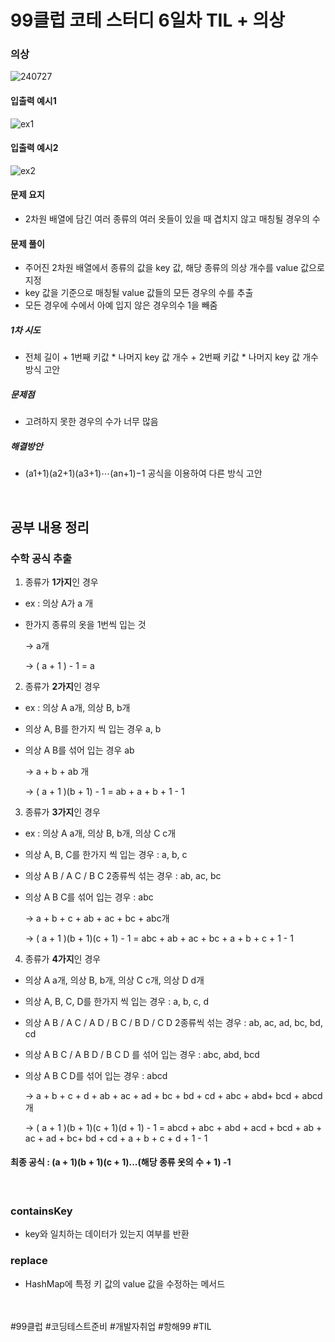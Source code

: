 # 99클럽 코테 스터디 6일차 TIL + 의상

### 의상

![240727](https://github.com/user-attachments/assets/0fab891e-7092-4f70-829e-ee6bbb7545c1)

#### 입출력 예시1

![ex1](https://github.com/user-attachments/assets/6a035c82-e70d-4ece-8bd1-0de307151b79)

#### 입출력 예시2

![ex2](https://github.com/user-attachments/assets/4939253a-5042-4231-858f-8ea3ce22d4c0)

#### 문제 요지
- 2차원 배열에 담긴 여러 종류의 여러 옷들이 있을 때 겹치지 않고 매칭될 경우의 수 

#### 문제 풀이
- 주어진 2차원 배열에서 종류의 값을 key 값, 해당 종류의 의상 개수를 value 값으로 지정
- key 값을 기준으로 매칭될 value 값들의 모든 경우의 수를 추출
- 모든 경우에 수에서 아예 입지 않은 경우의수 1을 빼줌

##### 1차 시도
- 전체 길이 + 1번째 키값 * 나머지 key 값 개수 + 2번째 키값 * 나머지 key 값 개수 방식 고안

##### 문제점
- 고려하지 못한 경우의 수가 너무 많음

##### 해결방안
- (a1+1)(a2+1)(a3+1)⋯(an+1)−1 공식을 이용하여 다른 방식 고안


<br>

## 공부 내용 정리

### 수학 공식 추출

1. 종류가 **1가지**인 경우
- ex : 의상 A가 a 개
- 한가지 종류의 옷을 1번씩 입는 것

    -> a개

    -> ( a + 1 ) - 1 = a

2. 종류가 **2가지**인 경우
- ex : 의상 A a개, 의상 B, b개
- 의상 A, B를 한가지 씩 입는 경우 a, b
- 의상 A B를 섞어 입는 경우 ab

    -> a + b + ab 개

    -> ( a + 1 )(b + 1) - 1 = ab + a + b + 1 - 1

3. 종류가 **3가지**인 경우
- ex : 의상 A a개, 의상 B, b개, 의상 C c개
- 의상 A, B, C를 한가지 씩 입는 경우 : a, b, c
- 의상 A B / A C / B C 2종류씩 섞는 경우 : ab, ac, bc
- 의상 A B C를 섞어 입는 경우 : abc

    -> a + b + c + ab + ac + bc + abc개

    -> ( a + 1 )(b + 1)(c + 1) - 1 = abc + ab + ac + bc + a + b + c + 1 - 1

4. 종류가 **4가지**인 경우
- 의상 A a개, 의상 B, b개, 의상 C c개, 의상 D d개
- 의상 A, B, C, D를 한가지 씩 입는 경우 : a, b, c, d
- 의상 A B / A C / A D /  B C / B D / C D 2종류씩 섞는 경우 : ab, ac, ad, bc, bd, cd
- 의상 A B C / A B D / B C D 를 섞어 입는 경우 : abc, abd, bcd
- 의상 A B C D를 섞어 입는 경우 : abcd

    -> a + b + c + d + ab + ac + ad + bc + bd + cd + abc + abd+ bcd + abcd개

    -> ( a + 1 )(b + 1)(c + 1)(d + 1) - 1 = abcd + abc + abd + acd + bcd + ab + ac + ad + bc+ bd + cd + a + b + c + d + 1 - 1

#### 최종 공식 : (a + 1)(b + 1)(c + 1)...(해당 종류 옷의 수 + 1) -1

<br>

### containsKey
- key와 일치하는 데이터가 있는지 여부를 반환

### replace
- HashMap에 특정 키 값의 value 값을 수정하는 메서드


<br>
<br>
#99클럽 #코딩테스트준비 #개발자취업 #항해99 #TIL
